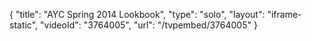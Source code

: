 {
    "title": "AYC Spring 2014 Lookbook",
    "type": "solo",
    "layout": "iframe-static",
    "videoId": "3764005",
    "url": "\/tvpembed\/3764005"
}